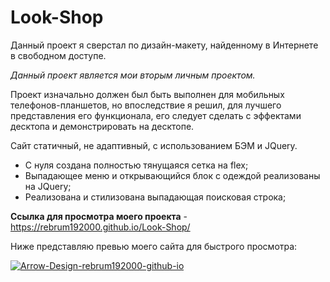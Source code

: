 # Look-Shop

Данный проект я сверстал по дизайн-макету, найденному в Интернете в свободном доступе.

*Данный проект является мои вторым личным проектом.*

Проект изначально должен был быть выполнен для мобильных телефонов-планшетов, но впоследствие я решил, для лучшего представления его функционала, его следует сделать с эффектами десктопа и демонстрировать на десктопе.

Сайт статичный, не адаптивный, с использованием БЭМ и JQuery.
  - С нуля создана полностью тянущаяся сетка на flex;
  - Выпадающее меню и открывающийся блок с одеждой реализованы на JQuery; 
  - Реализована и стилизована выпадающая поисковая строка;
  
**Ссылка для просмотра моего проекта** - https://rebrum192000.github.io/Look-Shop/

Ниже представляю превью моего сайта для быстрого просмотра:

<a href="https://ibb.co/vHLtHw2"><img src="https://i.ibb.co/f2rc21m/Arrow-Design-rebrum192000-github-io.png" alt="Arrow-Design-rebrum192000-github-io" border="0"></a>
